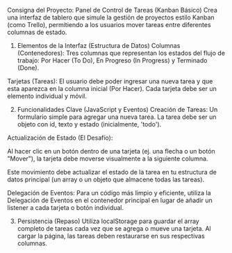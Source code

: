 Consigna del Proyecto: Panel de Control de Tareas (Kanban Básico)
Crea una interfaz de tablero que simule la gestión de proyectos estilo Kanban (como Trello), permitiendo a los usuarios mover tareas entre diferentes columnas de estado.

1. Elementos de la Interfaz (Estructura de Datos)
Columnas (Contenedores): Tres columnas que representan los estados del flujo de trabajo: Por Hacer (To Do), En Progreso (In Progress) y Terminado (Done).

Tarjetas (Tareas): El usuario debe poder ingresar una nueva tarea y que esta aparezca en la columna inicial (Por Hacer). Cada tarjeta debe ser un elemento individual y móvil.

2. Funcionalidades Clave (JavaScript y Eventos)
Creación de Tareas: Un formulario simple para agregar una nueva tarea. La tarea debe ser un objeto con id, texto y estado (inicialmente, 'todo').

Actualización de Estado (El Desafío):

Al hacer clic en un botón dentro de una tarjeta (ej. una flecha o un botón "Mover"), la tarjeta debe moverse visualmente a la siguiente columna.

Este movimiento debe actualizar el estado de la tarea en tu estructura de datos principal (un array o un objeto que almacene todas las tareas).

Delegación de Eventos: Para un código más limpio y eficiente, utiliza la Delegación de Eventos en el contenedor principal en lugar de añadir un listener a cada tarjeta o botón individual.

3. Persistencia (Repaso)
Utiliza localStorage para guardar el array completo de tareas cada vez que se agrega o mueve una tarjeta. Al cargar la página, las tareas deben restaurarse en sus respectivas columnas.